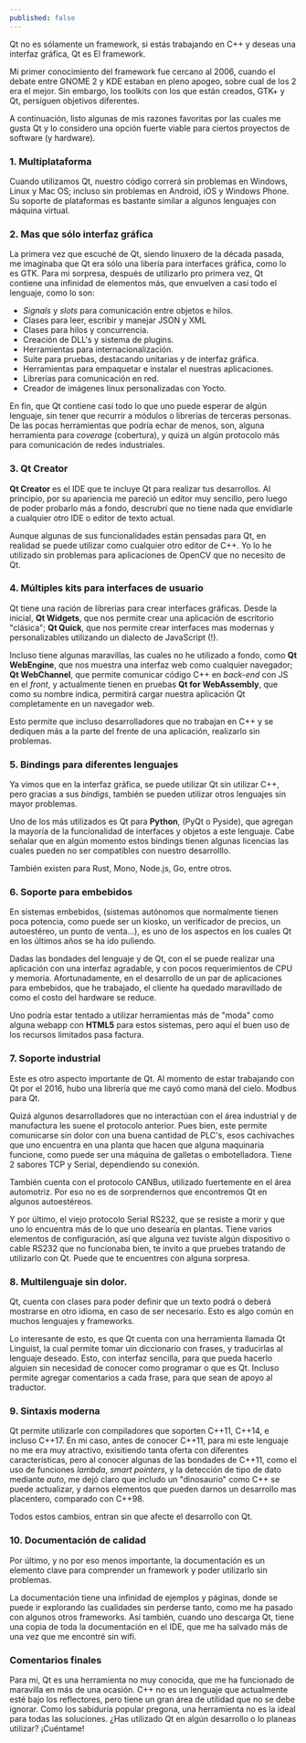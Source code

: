 ```yaml
---
published: false
---
```

Qt no es sólamente un framework, si estás trabajando en C++ y deseas una interfaz gráfica, Qt es El framework.

Mi primer conocimiento del framework fue cercano al 2006, cuando el debate entre GNOME 2 y KDE estaban en pleno apogeo, sobre cual de los 2 era el mejor. Sin embargo, los toolkits con los que están creados, GTK+ y Qt, persiguen objetivos diferentes.

A continuación, listo algunas de mis razones favoritas por las cuales me gusta Qt y lo considero una opción fuerte viable para ciertos proyectos de software (y hardware).

### 1. Multiplataforma

Cuando utilizamos Qt, nuestro código correrá sin problemas en Windows, Linux y Mac OS; incluso sin problemas en Android, iOS y Windows Phone. Su soporte de plataformas es bastante similar a algunos lenguajes con máquina virtual.

### 2. Mas que sólo interfaz gráfica

La primera vez que escuché de Qt, siendo linuxero de la década pasada, me imaginaba que Qt era sólo una libería para interfaces gráfica, como lo es GTK. Para mi sorpresa, después de utilizarlo pro primera vez, Qt contiene una infinidad de elementos más, que envuelven a casi todo el lenguaje, como lo son:

- _Signals_ y _slots_ para comunicación entre objetos e hilos.
- Clases para leer, escribir y manejar JSON y XML
- Clases para hilos y concurrencia.
- Creación de DLL's y sistema de plugins.
- Herramientas para internacionalización.
- Suite para pruebas, destacando unitarias y de interfaz gráfica.
- Herramientas para empaquetar e instalar el nuestras aplicaciones.
- Librerías para comunicación en red.
- Creador de imágenes linux personalizadas con Yocto.

En fin, que Qt contiene casi todo lo que uno puede esperar de algún lenguaje, sin tener que recurrir a módulos o librerías de terceras personas. De las pocas herramientas que podría echar de menos, son, alguna herramienta para _coverage_ (cobertura), y quizá un algún protocolo más para comunicación de redes industriales.

### 3. Qt Creator

**Qt Creator** es el IDE que te incluye Qt para realizar tus desarrollos. Al principio, por su apariencia me pareció un editor muy sencillo, pero luego de poder probarlo más a fondo, descrubrí que no tiene nada que envidiarle a cualquier otro IDE o editor de texto actual.

Aunque algunas de sus funcionalidades están pensadas para Qt, en realidad se puede utilizar como cualquier otro editor de C++. Yo lo he utilizado sin problemas para aplicaciones de OpenCV que no necesito de Qt.

### 4. Múltiples kits para interfaces de usuario

Qt tiene una ración de librerías para crear interfaces gráficas. Desde la inicial, **Qt Widgets**, que nos permite crear una aplicación de escritorio "clásica"; **Qt Quick**, que nos permite crear interfaces mas modernas y personalizables utilizando un dialecto de JavaScript (!).

Incluso tiene algunas maravillas, las cuales no he utilizado a fondo, como **Qt WebEngine**, que nos muestra una interfaz web como cualquier navegador; **Qt WebChannel**, que permite comunicar código C++ en _back-end_ con JS en el _front_, y actualmente tienen en pruebas **Qt for WebAssembly**, que como su nombre indica, permitirá cargar nuestra aplicación Qt completamente en un navegador web. 

Esto permite que incluso desarrolladores que no trabajan en C++ y se dediquen más a la parte del frente de una aplicación, realizarlo sin problemas.

### 5. Bindings para diferentes lenguajes

Ya vimos que en la interfaz gráfica, se puede utilizar Qt sin utilizar C++, pero gracias a sus _bindigs_, también se pueden utilizar otros lenguajes sin mayor problemas.

Uno de los más utilizados es Qt para **Python**, (PyQt o Pyside), que agregan la mayoría de la funcionalidad de interfaces y objetos a este lenguaje. Cabe señalar que en algún momento estos bindings tienen algunas licencias las cuales pueden no ser compatibles con nuestro desarrolllo.

También existen para Rust, Mono, Node.js, Go, entre otros.

### 6. Soporte para embebidos

En sistemas embebidos, (sistemas autónomos que normalmente tienen poca potencia, como puede ser un kiosko, un verificador de precios, un autoestéreo, un punto de venta...), es uno de los aspectos en los cuales Qt en los últimos años se ha ido puliendo.

Dadas las bondades del lenguaje y de Qt, con el se puede realizar una aplicación con una interfaz agradable, y con pocos requerimientos de CPU y memoria. Afortunadamente, en el desarrollo de un par de aplicaciones para embebidos, que he trabajado,  el cliente ha quedado maravillado de como el costo del hardware se reduce.

Uno podría estar tentado a utilizar herramientas más de "moda" como alguna webapp con **HTML5** para estos sistemas, pero aquí el buen uso de los recursos limitados pasa factura.

### 7. Soporte industrial

Este es otro aspecto importante de Qt. Al momento de estar trabajando con Qt por el 2016, hubo una librería que me cayó como maná del cielo. Modbus para Qt.

Quizá algunos desarrolladores que no interactúan con el área industrial y de manufactura les suene el protocolo anterior. Pues bien, este permite comunicarse sin dolor con una buena cantidad de PLC's, esos cachivaches que uno encuentra en una planta que hacen que alguna maquinaria funcione, como puede ser una máquina de galletas o embotelladora. Tiene 2 sabores TCP y Serial, dependiendo su conexión.

También cuenta con el protocolo CANBus, utilizado fuertemente en el área automotriz. Por eso no es de sorprendernos que encontremos Qt en algunos autoestéreos.

Y por último, el viejo protocolo Serial RS232, que se resiste a morir y que uno lo encuentra más de lo que uno desearía en plantas. Tiene varios elementos de configuración, así que alguna vez tuviste algún dispositivo o cable RS232 que no funcionaba bien, te invito a que pruebes tratando de utilizarlo con Qt. Puede que te encuentres con alguna sorpresa.

### 8. Multilenguaje sin dolor.

Qt, cuenta con clases para poder definir que un texto podrá o deberá mostrarse en otro idioma, en caso de ser necesario. Esto es algo común en muchos lenguajes y frameworks.

Lo interesante de esto, es que Qt cuenta con una herramienta llamada Qt Linguist, la cual permite tomar uin diccionario con frases, y traducirlas al lenguaje deseado. Esto, con interfaz sencilla, para que pueda hacerlo alguien sin necesidad de conocer como programar o que es Qt. Incluso permite agregar comentarios a cada frase, para que sean de apoyo al traductor.

### 9. Sintaxis moderna

Qt permite utilizarle con compiladores que soporten C++11, C++14, e incluso C++17. En mi caso, antes de conocer C++11, para mi este lenguaje no me era muy atractivo, exisitiendo tanta oferta con diferentes características, pero al conocer algunas de las bondades de C++11, como el uso de funciones _lambda_, _smart pointers_, y la detección de tipo de dato mediante _auto_, me dejó claro que includo un "dinosaurio" como C++ se puede actualizar, y darnos elementos que pueden darnos un desarrollo mas placentero, comparado con C++98.

Todos estos cambios, entran sin que afecte el desarrollo con Qt.

### 10. Documentación de calidad

Por último, y no por eso menos importante, la documentación es un elemento clave para comprender un framework y poder utilizarlo sin problemas.

La documentación tiene una infinidad de ejemplos y páginas, donde se puede ir explorando las cualidades sin perderse tanto, como me ha pasado con algunos otros frameworks. Así también, cuando uno descarga Qt, tiene una copia de toda la documentación en el IDE, que me ha salvado más de una vez que me encontré sin wifi.

### Comentarios finales

Para mi, Qt es una herramienta no muy conocida, que me ha funcionado de maravilla en más de una ocasión. C++ no es un lenguaje que actualmente esté bajo los reflectores, pero tiene un gran área de utilidad que no se debe ignorar. Como los sabiduría popular pregona, una herramienta no es la ideal para todas las soluciones. ¿Has utilizado Qt en algún desarrollo o lo planeas utilizar? ¡Cuéntame!

